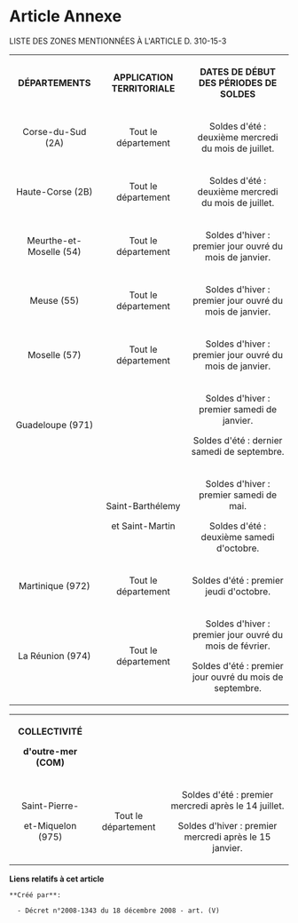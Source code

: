 # Article Annexe

LISTE DES ZONES MENTIONNÉES À L'ARTICLE D. 310-15-3

<table>
    <tbody>
      <tr>
        <th>DÉPARTEMENTS

</th>
        <th>

APPLICATION TERRITORIALE

</th>
        <th>

DATES DE DÉBUT DES PÉRIODES DE SOLDES

</th>
      </tr>
      <tr>
        <td align="center">

Corse-du-Sud (2A)

</td>
        <td align="center">

Tout le département

</td>
        <td align="center">

Soldes d'été : deuxième mercredi du mois de  juillet.

</td>
      </tr>
      <tr>
        <td align="center">

Haute-Corse (2B)

</td>
        <td align="center">

Tout le département

</td>
        <td align="center">

Soldes d'été : deuxième mercredi du mois de  juillet.

</td>
      </tr>
      <tr>
        <td align="center">

Meurthe-et-Moselle (54)

</td>
        <td align="center">

Tout le département

</td>
        <td align="center">

Soldes d'hiver : premier jour ouvré du mois de  janvier.

</td>
      </tr>
      <tr>
        <td align="center">

Meuse (55)

</td>
        <td align="center">

Tout le département

</td>
        <td align="center">

Soldes d'hiver : premier jour ouvré du mois de  janvier.

</td>
      </tr>
      <tr>
        <td align="center">

Moselle (57)

</td>
        <td align="center">

Tout le département

</td>
        <td align="center">

Soldes d'hiver : premier jour ouvré du mois de  janvier.

</td>
      </tr>
      <tr>
        <td align="center">

Guadeloupe (971)

</td>
        <td align="center">

</td>
        <td align="center">

Soldes d'hiver : premier samedi de  janvier.

Soldes d'été : dernier samedi de  septembre.

</td>
      </tr>
      <tr>
        <td align="center">

</td>
        <td align="center">

Saint-Barthélemy

et  Saint-Martin

</td>
        <td align="center">

Soldes d'hiver : premier samedi de mai.

Soldes d'été : deuxième samedi d'octobre.

</td>
      </tr>
      <tr>
        <td align="center">

Martinique (972)

</td>
        <td align="center">

Tout le département

</td>
        <td align="center">

Soldes d'été : premier jeudi  d'octobre.

</td>
      </tr>
      <tr>
        <td align="center">

La Réunion (974)

</td>
        <td align="center">

Tout le département

</td>
        <td align="center">

Soldes d'hiver : premier jour ouvré du mois de  février.

Soldes d'été : premier jour ouvré du mois de  septembre.

</td>
      </tr>
    </tbody>
  </table>

<table>
    <tbody>
      <tr>
        <th>

COLLECTIVITÉ

d'outre-mer (COM)

</th>
        <th>

</th>
        <th>

</th>
      </tr>
      <tr>
        <td align="center">

Saint-Pierre-

et-Miquelon  (975)

</td>
        <td align="center">

Tout le département

</td>
        <td align="center">

Soldes d'été : premier mercredi après le 14  juillet.

Soldes d'hiver : premier mercredi après le 15  janvier.

</td>
      </tr>
    </tbody>
  </table>

**Liens relatifs à cet article**

	**Créé par**:

	  - Décret n°2008-1343 du 18 décembre 2008 - art. (V)

